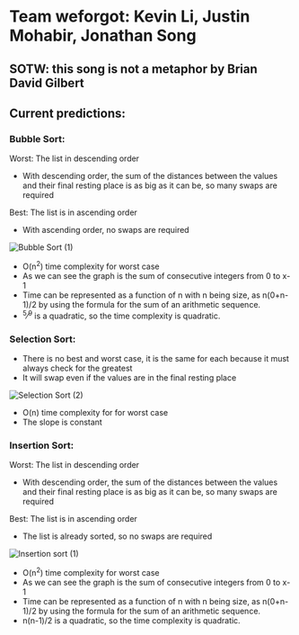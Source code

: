 # Team weforgot: Kevin Li, Justin Mohabir, Jonathan Song
## SOTW: this song is not a metaphor by Brian David Gilbert
## Current predictions:
### Bubble Sort:
Worst: The list in descending order
  * With descending order, the sum of the distances between the values and their final resting place is as big as it can be, so many swaps are required


Best: The list is in ascending order
  * With ascending order, no swaps are required

![Bubble Sort (1)](https://user-images.githubusercontent.com/58864927/148703469-6597e575-a952-43a9-ad36-75b99cafc5f6.png)
  * O(n<sup>2</sup>) time complexity for worst case
  * As we can see the graph is the sum of consecutive integers from 0 to x-1
  * Time can be represented as a function of n with n being size, as n(0+n-1)/2 by using the formula for the sum of an arithmetic sequence.
  * <sup>5</sup>&frasl;<sup>9</sup> is a quadratic, so the time complexity is quadratic. 

### Selection Sort:
  * There is no best and worst case, it is the same for each because it must always check for the greatest
  * It will swap even if the values are in the final resting place 

![Selection Sort  (2)](https://user-images.githubusercontent.com/58864927/148703492-97d0381b-e313-4813-b9d8-6bcf06597d43.png)
  * O(n) time complexity for for worst case
  * The slope is constant

### Insertion Sort:
Worst: The list in descending order
  * With descending order, the sum of the distances between the values and their final resting place is as big as it can be, so many swaps are required


Best: The list is in ascending order
  * The list is already sorted, so no swaps are required

![Insertion sort (1)](https://user-images.githubusercontent.com/58864927/148703510-10fbc3a4-d8b7-4525-b0fc-dac343a10c36.png)
  * O(n<sup>2</sup>) time complexity for worst case
  * As we can see the graph is the sum of consecutive integers from 0 to x-1
  * Time can be represented as a function of n with n being size, as n(0+n-1)/2 by using the formula for the sum of an arithmetic sequence.
  * n(n-1)/2 is a quadratic, so the time complexity is quadratic. 



